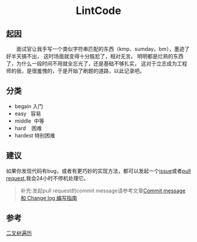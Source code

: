 <h1 align="center"> LintCode </h1>

## 起因
&emsp;&emsp;面试官让我手写一个类似字符串匹配的东西（kmp、sumday，bm），墨迹了好半天搞不出， 这时场面就变得十分尴尬了，相对无言。 明明都是烂熟的东西了，为什么一段时间不用就全忘光了，还是基础不够扎实， 这对于立志成为工程师的我，是很羞愧的，于是开始了刷题的道路，以此记录吧。

## 分类

* begain  入门
* easy    容易
* middle  中等
* hard    困难
* hardest 特别困难

## 建议

如果你发现代码有bug，或者有更巧妙的实现方法，都可以发起一个[issue](https://github.com/tw1996/LintCode/issues)或者[pull request](https://github.com/tw1996/LintCode/pulls),我会24小时不停机处理它。
> 补充:发起pull request的commit message请参考文章[Commit message 和 Change log 编写指南](http://www.ruanyifeng.com/blog/2016/01/commit_message_change_log.html)


## 参考
[二叉树遍历](http://www.cnblogs.com/en-heng/p/6349374.html?utm_source=itdadao&utm_medium=referral)
